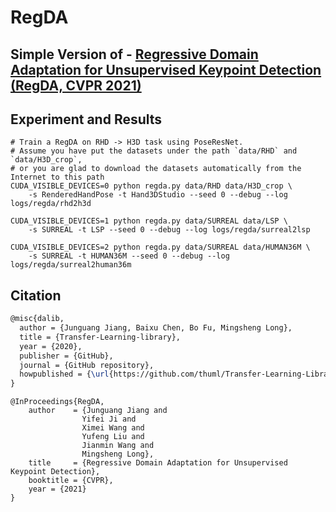 # RegDA

## Simple Version of - [Regressive Domain Adaptation for Unsupervised Keypoint Detection (RegDA, CVPR 2021)](http://ise.thss.tsinghua.edu.cn/~mlong/doc/regressive-domain-adaptation-cvpr21.pdf)

## Experiment and Results



```shell script
# Train a RegDA on RHD -> H3D task using PoseResNet.
# Assume you have put the datasets under the path `data/RHD` and  `data/H3D_crop`, 
# or you are glad to download the datasets automatically from the Internet to this path
CUDA_VISIBLE_DEVICES=0 python regda.py data/RHD data/H3D_crop \
    -s RenderedHandPose -t Hand3DStudio --seed 0 --debug --log logs/regda/rhd2h3d
    
CUDA_VISIBLE_DEVICES=1 python regda.py data/SURREAL data/LSP \
    -s SURREAL -t LSP --seed 0 --debug --log logs/regda/surreal2lsp
    
CUDA_VISIBLE_DEVICES=2 python regda.py data/SURREAL data/HUMAN36M \
    -s SURREAL -t HUMAN36M --seed 0 --debug --log logs/regda/surreal2human36m
```

## Citation


```latex
@misc{dalib,
  author = {Junguang Jiang, Baixu Chen, Bo Fu, Mingsheng Long},
  title = {Transfer-Learning-library},
  year = {2020},
  publisher = {GitHub},
  journal = {GitHub repository},
  howpublished = {\url{https://github.com/thuml/Transfer-Learning-Library}},
}
```

```
@InProceedings{RegDA,
    author    = {Junguang Jiang and
                Yifei Ji and
                Ximei Wang and
                Yufeng Liu and
                Jianmin Wang and
                Mingsheng Long},
    title     = {Regressive Domain Adaptation for Unsupervised Keypoint Detection},
    booktitle = {CVPR},
    year = {2021}
}

```
